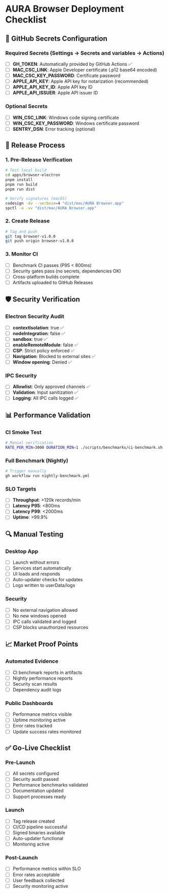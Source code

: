 # AURA Browser Deployment Checklist

## 🔐 GitHub Secrets Configuration

### Required Secrets (Settings → Secrets and variables → Actions)
- [ ] **GH_TOKEN**: Automatically provided by GitHub Actions ✅
- [ ] **MAC_CSC_LINK**: Apple Developer certificate (.p12 base64 encoded)
- [ ] **MAC_CSC_KEY_PASSWORD**: Certificate password
- [ ] **APPLE_API_KEY**: Apple API key for notarization (recommended)
- [ ] **APPLE_API_KEY_ID**: Apple API key ID
- [ ] **APPLE_API_ISSUER**: Apple API issuer ID

### Optional Secrets
- [ ] **WIN_CSC_LINK**: Windows code signing certificate
- [ ] **WIN_CSC_KEY_PASSWORD**: Windows certificate password
- [ ] **SENTRY_DSN**: Error tracking (optional)

## 🚀 Release Process

### 1. Pre-Release Verification
```bash
# Test local build
cd apps/browser-electron
pnpm install
pnpm run build
pnpm run dist

# Verify signatures (macOS)
codesign -dv --verbose=4 "dist/mac/AURA Browser.app"
spctl -a -vv "dist/mac/AURA Browser.app"
```

### 2. Create Release
```bash
# Tag and push
git tag browser-v1.0.0
git push origin browser-v1.0.0
```

### 3. Monitor CI
- [ ] Benchmark CI passes (P95 < 800ms)
- [ ] Security gates pass (no secrets, dependencies OK)
- [ ] Cross-platform builds complete
- [ ] Artifacts uploaded to GitHub Releases

## 🛡️ Security Verification

### Electron Security Audit
- [ ] **contextIsolation**: true ✅
- [ ] **nodeIntegration**: false ✅
- [ ] **sandbox**: true ✅
- [ ] **enableRemoteModule**: false ✅
- [ ] **CSP**: Strict policy enforced ✅
- [ ] **Navigation**: Blocked to external sites ✅
- [ ] **Window opening**: Denied ✅

### IPC Security
- [ ] **Allowlist**: Only approved channels ✅
- [ ] **Validation**: Input sanitization ✅
- [ ] **Logging**: All IPC calls logged ✅

## 📊 Performance Validation

### CI Smoke Test
```bash
# Manual verification
RATE_PER_MIN=3000 DURATION_MIN=1 ./scripts/benchmarks/ci-benchmark.sh
```

### Full Benchmark (Nightly)
```bash
# Trigger manually
gh workflow run nightly-benchmark.yml
```

### SLO Targets
- [ ] **Throughput**: >120k records/min
- [ ] **Latency P95**: <800ms
- [ ] **Latency P99**: <2000ms
- [ ] **Uptime**: >99.9%

## 🔍 Manual Testing

### Desktop App
- [ ] Launch without errors
- [ ] Services start automatically
- [ ] UI loads and responds
- [ ] Auto-updater checks for updates
- [ ] Logs written to userData/logs

### Security
- [ ] No external navigation allowed
- [ ] No new windows opened
- [ ] IPC calls validated and logged
- [ ] CSP blocks unauthorized resources

## 📈 Market Proof Points

### Automated Evidence
- [ ] CI benchmark reports in artifacts
- [ ] Nightly performance reports
- [ ] Security scan results
- [ ] Dependency audit logs

### Public Dashboards
- [ ] Performance metrics visible
- [ ] Uptime monitoring active
- [ ] Error rates tracked
- [ ] Update success rates monitored

## ✅ Go-Live Checklist

### Pre-Launch
- [ ] All secrets configured
- [ ] Security audit passed
- [ ] Performance benchmarks validated
- [ ] Documentation updated
- [ ] Support processes ready

### Launch
- [ ] Tag release created
- [ ] CI/CD pipeline successful
- [ ] Signed binaries available
- [ ] Auto-updater functional
- [ ] Monitoring active

### Post-Launch
- [ ] Performance metrics within SLO
- [ ] Error rates acceptable
- [ ] User feedback collected
- [ ] Security monitoring active